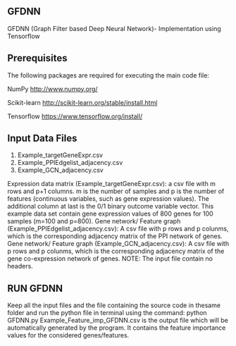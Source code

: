 ## GFDNN 
GFDNN (Graph Filter based Deep Neural Network)- Implementation using Tensorflow
## Prerequisites
The following packages are required for executing the main code file:

NumPy http://www.numpy.org/ 

Scikit-learn http://scikit-learn.org/stable/install.html

Tensorflow https://www.tensorflow.org/install/

## Input Data Files
1. Example_targetGeneExpr.csv  
2. Example_PPIEdgelist_adjacency.csv
3. Example_GCN_adjacency.csv

Expression data matrix (Example_targetGeneExpr.csv): a csv file with m rows and p+1 columns. m is the number of samples and p is the number of features (continuous variables, such as gene expression values). The additional column at last is the 0/1 binary outcome variable vector. This example data set contain gene expression values of 800 genes for 100 samples (m=100 and p=800).
Gene network/ Feature graph (Example_PPIEdgelist_adjacency.csv): A csv file with p rows and p colunms, which is the corresponding adjacency matrix of the PPI network of genes.
Gene network/ Feature graph (Example_GCN_adjacency.csv): A csv file with p rows and p colunms, which is the corresponding adjacency matrix of the gene co-expression network of genes.
NOTE: The input file contain no headers.

## RUN GFDNN
Keep all the input files and the file containing the source code in thesame folder and run the python file in terminal using the command:
    python GFDNN.py
Example_Feature_imp_GFDNN.csv is the output file which will be automatically generated by the program. It contains the feature importance values for the considered genes/features. 
